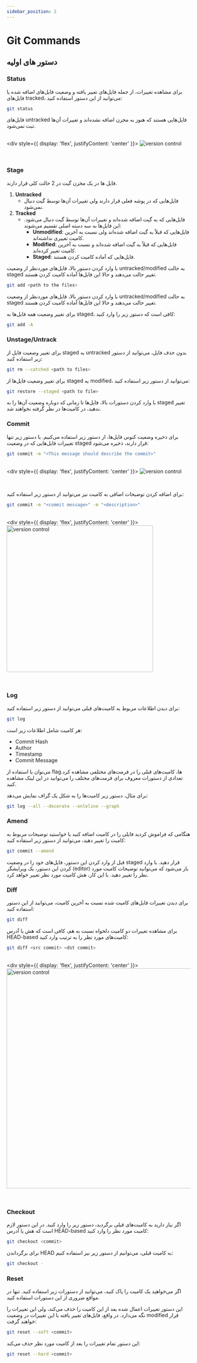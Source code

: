 ```yaml
---
sidebar_position: 2
---
```


# Git Commands

## دستور های اولیه

### Status

برای مشاهده تغییرات، از جمله فایل‌های تغییر یافته و وضعیت فایل‌های اضافه شده یا فایل‌های tracked، می‌توانید از این دستور استفاده کنید:

```bash
git status
```

فایل‌های untracked فایل‌هایی هستند که هنوز به مخزن اضافه نشده‌اند و تغییرات آن‌ها ثبت نمی‌شود.

<br/><div style={{ display: 'flex', justifyContent: 'center' }}>
  <img src="https://programmerhumor.io/wp-content/uploads/2023/03/programmerhumor-io-linux-memes-backend-memes-7f5ca6f5d2d9293.jpg" alt="version control"/>
</div><br/>

### Stage

فایل ها در یک مخزن گیت در 2 حالت کلی قرار دارند.

1. **Untracked**
    - فایل‌هایی که در پوشه فعلی قرار دارند ولی تغییرات آن‌ها توسط گیت دنبال نمی‌شود.
1. **Tracked**
    - فایل‌هایی که به گیت اضافه شده‌اند و تغییرات آن‌ها توسط گیت دنبال می‌شود.
    این فایل‌ها به سه دسته اصلی تقسیم می‌شوند:
        - **Unmodified**: فایل‌هایی که قبلاً به گیت اضافه شده‌اند ولی نسبت به آخرین کامیت تغییری نداشته‌اند.
        - **Modified**: فایل‌هایی که قبلاً به گیت اضافه شده‌اند و نسبت به آخرین کامیت تغییر کرده‌اند.
        - **Staged**: فایل‌هایی که آماده کامیت کردن هستند.

با وارد کردن دستور بالا، فایل‌های موردنظر از وضعیت untracked/modified به حالت staged تغییر حالت می‌دهند و حالا این فایل‌ها آماده کامیت کردن هستند.

```bash
git add <path to the files>
```

با وارد کردن دستور بالا، فایل‌های موردنظر از وضعیت untracked/modified به حالت staged تغییر حالت می‌دهند و حالا این فایل‌ها آماده کامیت کردن هستند.

برای تغییر وضعیت همه فایل‌ها به staged، کافی است که دستور زیر را وارد کنید:

```bash
git add -A
```

### Unstage/Untrack

برای تغییر وضعیت فایل از staged به untracked بدون حذف فایل، می‌توانید از دستور زیر استفاده کنید:

```bash
git rm --catched <path to files>
```

برای تغییر وضعیت فایل‌ها از staged به modified، می‌توانید از دستور زیر استفاده کنید:

```bash
git restore --staged <path to file>
```

با وارد کردن دستورات بالا، فایل‌ها تا زمانی که دوباره وضعیت آن‌ها را به staged تغییر ندهید، در کامیت‌ها در نظر گرفته نخواهند شد.

### Commit

برای ذخیره وضعیت کنونی فایل‌ها، از دستور زیر استفاده می‌کنیم. با دستور زیر تنها تغییرات فایل‌هایی که در وضعیت staged قرار دارند، ذخیره می‌شود:

```bash
git commit -m "<This message should describe the commit>"
```

<br/><div style={{ display: 'flex', justifyContent: 'center' }}>
  <img src="https://miro.medium.com/v2/resize:fit:880/0*cesFJY5JFpI0Rl4v.jpg" alt="version control"/>
</div><br/>

برای اضافه کردن توضیحات اضافی به کامیت نیز می‌توانید از دستور زیر استفاده کنید:

```bash
git commit -m "<commit message>" -m "<description>"
```

<br/><div style={{ display: 'flex', justifyContent: 'center' }}>
  <img src="https://i.redd.it/zouykvhs1a681.jpg" alt="version control" width="400"/>
</div><br/>

### Log

برای دیدن اطلاعات مربوط به کامیت‌های قبلی می‌توانید از دستور زیر استفاده کنید:

```bash
git log
```

هر کامیت شامل اطلاعات زیر است:

- Commit Hash
- Author
- Timestamp
- Commit Message

می‌توان با استفاده از flagها، کامیت‌های قبلی را در فرمت‌های مختلفی مشاهده کرد. تعدادی از دستورات معروف برای فرمت‌های مختلف را می‌توانید در این لینک مشاهده کنید.

برای مثال، دستور زیر کامیت‌ها را به شکل یک گراف نمایش می‌دهد:

```bash
git log --all --decorate --onleline --graph
```

### Amend

هنگامی که فراموش کردید فایلی را در کامیت اضافه کنید یا خواستید توضیحات مربوط به کامیت را تغییر دهید، می‌توانید از دستور زیر استفاده کنید:

```bash
git commit --amend
```

قبل از وارد کردن این دستور، فایل‌های خود را در وضعیت staged قرار دهید. با وارد کردن این دستور، یک ویرایشگر (editor) باز می‌شود که می‌توانید توضیحات کامیت مورد نظر را تغییر دهید. با این کار، هش کامیت مورد نظر تغییر خواهد کرد.

### Diff

برای دیدن تغییرات فایل‌های کامیت شده نسبت به آخرین کامیت، می‌توانید از این دستور استفاده کنید:

```bash
git diff
```

برای مشاهده تغییرات دو کامیت دلخواه نسبت به هم، کافی است که هش یا آدرس HEAD-based کامیت‌های مورد نظر را به ترتیب وارد کنید:

```bash
git diff <src commit> <dst commit>
```

<br/><div style={{ display: 'flex', justifyContent: 'center' }}>
  <img src="https://res.cloudinary.com/practicaldev/image/fetch/s--O3K1kbDQ--/c_limit%2Cf_auto%2Cfl_progressive%2Cq_auto%2Cw_880/https://dev-to-uploads.s3.amazonaws.com/i/ob4tl88f6rsgsm90da2e.png" alt="version control" width="600"/>
</div><br/>

### Checkout

اگر نیاز دارید به کامیت‌های قبلی برگردید، دستور زیر را وارد کنید. در این دستور لازم است که هش یا آدرس HEAD-based کامیت مورد نظر را وارد کنید:

```bash
git checkout <commit>
```

برای برگرداندن HEAD به کامیت قبلی، می‌توانیم از دستور زیر نیز استفاده کنیم:

```bash
git checkout -
```

### Reset

اگر می‌خواهید یک کامیت را پاک کنید، می‌توانید از دستورات زیر استفاده کنید. تنها در مواقع ضروری از این دستورات استفاده کنید.

این دستور تغییرات اعمال شده بعد از این کامیت را حذف می‌کند، ولی این تغییرات را نگه می‌دارد. در واقع، فایل‌های تغییر یافته با این تغییرات در وضعیت modified قرار خواهند گرفت:

```bash
git reset --soft <commit>
```

این دستور تمام تغییرات را بعد از کامیت مورد نظر حذف می‌کند:

```bash
git reset --hard <commit>
```

